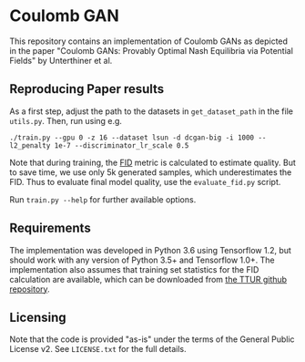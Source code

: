 # Coulomb GAN

This repository contains an implementation of Coulomb GANs as depicted in the paper "Coulomb GANs: Provably Optimal Nash Equilibria via Potential Fields" by Unterthiner et al.

## Reproducing Paper results
As a first step, adjust the path to the datasets in `get_dataset_path` in the file `utils.py`.
Then, run using e.g.

    ./train.py --gpu 0 -z 16 --dataset lsun -d dcgan-big -i 1000 --l2_penalty 1e-7 --discriminator_lr_scale 0.5

Note that during training, the [FID](https://arxiv.org/abs/1706.08500) metric is calculated to estimate quality. But to save time, we use only 5k generated samples, which underestimates the FID. Thus to evaluate final model quality, use the `evaluate_fid.py` script.

Run `train.py --help` for further available options.

## Requirements
The implementation was developed in Python 3.6 using Tensorflow 1.2, but should work with any version of Python 3.5+ and Tensorflow 1.0+.
The implementation also assumes that training set statistics for the FID calculation are available, which can be downloaded from [the TTUR github repository](https://github.com/bioinf-jku/TTUR).

## Licensing
Note that the code is provided "as-is" under the terms of the General Public License v2. See `LICENSE.txt` for the full details.
